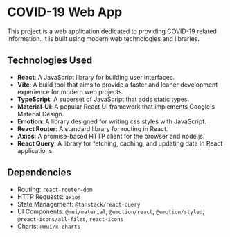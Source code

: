 # COVID-19 Web App

This project is a web application dedicated to providing COVID-19 related information. It is built using modern web technologies and libraries.

## Technologies Used

- **React**: A JavaScript library for building user interfaces.
- **Vite**: A build tool that aims to provide a faster and leaner development experience for modern web projects.
- **TypeScript**: A superset of JavaScript that adds static types.
- **Material-UI**: A popular React UI framework that implements Google's Material Design.
- **Emotion**: A library designed for writing css styles with JavaScript.
- **React Router**: A standard library for routing in React.
- **Axios**: A promise-based HTTP client for the browser and node.js.
- **React Query**: A library for fetching, caching, and updating data in React applications.

## Dependencies

- Routing: `react-router-dom`
- HTTP Requests: `axios`
- State Management: `@tanstack/react-query`
- UI Components: `@mui/material`, `@emotion/react`, `@emotion/styled`, `@react-icons/all-files`, `react-icons`
- Charts: `@mui/x-charts`
